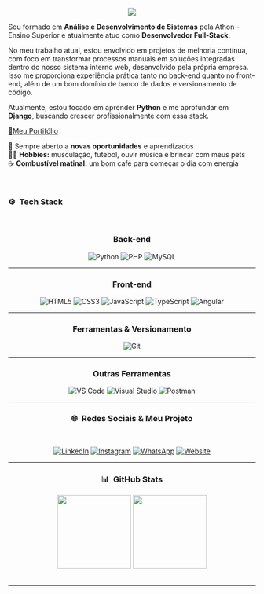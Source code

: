 <p align="center">
  <img src="https://capsule-render.vercel.app/api?type=waving&color=BF91F3&height=200&section=header&text=Ol%C3%A1✌🏾,%20sou%20o%20Igor%20Batista!&fontSize=30&fontColor=ffffff" />
</p>
<div align="left">

Sou formado em **Análise e Desenvolvimento de Sistemas** pela Athon - Ensino Superior e atualmente atuo como **Desenvolvedor Full-Stack**.

No meu trabalho atual, estou envolvido em projetos de melhoria contínua, com foco em transformar processos manuais em soluções integradas dentro do nosso sistema interno web, desenvolvido pela própria empresa. Isso me proporciona experiência prática tanto no back-end quanto no front-end, além de um bom domínio de banco de dados e versionamento de código.

Atualmente, estou focado em aprender **Python** e me aprofundar em **Django**, buscando crescer profissionalmente com essa stack.

<p align="left">

[📍Meu Portifólio](https://developerigorm.github.io/ig_portifolio.github.io/)

</p>





 🧠 Sempre aberto a **novas oportunidades** e aprendizados  
 💪🏾 **Hobbies:** musculação, futebol, ouvir música e brincar com meus pets  
 ☕ **Combustível matinal:** um bom café para começar o dia com energia  


</div>


</br>

### ⚙️ &nbsp;Tech Stack

<div align="center">
<p>

</br>


### Back-end
![Python](https://img.shields.io/badge/-Python-3776AB?style=for-the-badge&logo=python&logoColor=white)
![PHP](https://img.shields.io/badge/-PHP-777BB4?style=for-the-badge&logo=php&logoColor=white)
![MySQL](https://img.shields.io/badge/-MySQL-005C84?style=for-the-badge&logo=mysql&logoColor=white)

---

### Front-end
![HTML5](https://img.shields.io/badge/-HTML5-E34F26?style=for-the-badge&logo=html5&logoColor=white)
![CSS3](https://img.shields.io/badge/-CSS3-1572B6?style=for-the-badge&logo=css3&logoColor=white)
![JavaScript](https://img.shields.io/badge/-JavaScript-F7DF1E?style=for-the-badge&logo=javascript&logoColor=black)
![TypeScript](https://img.shields.io/badge/-TypeScript-3178C6?style=for-the-badge&logo=typescript&logoColor=white)
![Angular](https://img.shields.io/badge/-Angular-DD0031?style=for-the-badge&logo=angular&logoColor=white)

---

### Ferramentas & Versionamento
![Git](https://img.shields.io/badge/-Git-F05032?style=for-the-badge&logo=git&logoColor=white)

---

### Outras Ferramentas
![VS Code](https://img.shields.io/badge/-VS%20Code-007ACC?style=for-the-badge&logo=visual-studio-code&logoColor=white)
![Visual Studio](https://img.shields.io/badge/-Visual%20Studio-5C2D91?style=for-the-badge&logo=visual-studio&logoColor=white)
![Postman](https://img.shields.io/badge/-Postman-FF6C37?style=for-the-badge&logo=postman&logoColor=white)


---


### 🌐 &nbsp;Redes Sociais & Meu Projeto

<div align="center">
<p>

</br>

[![LinkedIn](https://img.shields.io/badge/-LinkedIn-0A66C2?style=for-the-badge&logo=linkedin&logoColor=white)](https://www.linkedin.com/in/igor-matheus-b51348252/)
[![Instagram](https://img.shields.io/badge/-Instagram-E4405F?style=for-the-badge&logo=instagram&logoColor=white)](https://www.instagram.com/igoor_math3us/?next=%2F)
[![WhatsApp](https://img.shields.io/badge/-WhatsApp-25D366?style=for-the-badge&logo=whatsapp&logoColor=white)](https://wa.me/5515997227398?)
[![Website](https://img.shields.io/badge/-Website-262526?style=for-the-badge&logo=Google-Chrome&logoColor=white)](https://developerigorm.github.io/ig_portifolio.github.io/)


</p>
</div>

---

### 📊 &nbsp;GitHub Stats

<div align="center">
  <img height="150em" src="https://github-readme-stats.vercel.app/api?username=DeveloperIgorM&show_icons=true&theme=tokyonight" />
  <img height="150em" src="https://github-readme-stats.vercel.app/api/top-langs/?username=DeveloperIgorM&layout=compact&theme=tokyonight" />
</div>
</br>

---